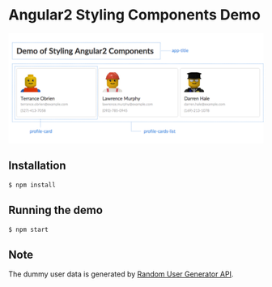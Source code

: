 # Angular2 Styling Components Demo

![](components.png)

## Installation

```
$ npm install
```

## Running the demo

```
$ npm start
```

## Note

The dummy user data is generated by [Random User Generator API](https://randomuser.me/).
